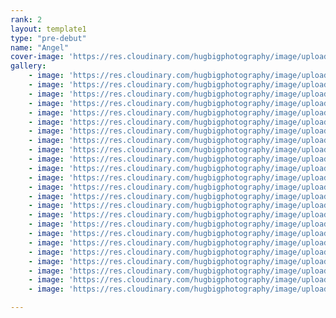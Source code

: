 ```yaml
---
rank: 2
layout: template1
type: "pre-debut"
name: "Angel"
cover-image: 'https://res.cloudinary.com/hugbigphotography/image/upload/h_640/v1475489976/pre-debut/angel/20.jpg'
gallery:
    - image: 'https://res.cloudinary.com/hugbigphotography/image/upload/v1475489969/pre-debut/angel/11.jpg'
    - image: 'https://res.cloudinary.com/hugbigphotography/image/upload/v1475489969/pre-debut/angel/21.jpg'
    - image: 'https://res.cloudinary.com/hugbigphotography/image/upload/v1475489969/pre-debut/angel/31.jpg'
    - image: 'https://res.cloudinary.com/hugbigphotography/image/upload/v1475489969/pre-debut/angel/41.jpg'
    - image: 'https://res.cloudinary.com/hugbigphotography/image/upload/v1475489969/pre-debut/angel/5.jpg'
    - image: 'https://res.cloudinary.com/hugbigphotography/image/upload/v1475489969/pre-debut/angel/6.jpg'
    - image: 'https://res.cloudinary.com/hugbigphotography/image/upload/v1475489969/pre-debut/angel/7.jpg'
    - image: 'https://res.cloudinary.com/hugbigphotography/image/upload/v1475489969/pre-debut/angel/8.jpg'
    - image: 'https://res.cloudinary.com/hugbigphotography/image/upload/v1475489969/pre-debut/angel/9.jpg'
    - image: 'https://res.cloudinary.com/hugbigphotography/image/upload/v1475489969/pre-debut/angel/10.jpg'
    - image: 'https://res.cloudinary.com/hugbigphotography/image/upload/v1475489969/pre-debut/angel/111.jpg'
    - image: 'https://res.cloudinary.com/hugbigphotography/image/upload/v1475489969/pre-debut/angel/12.jpg'
    - image: 'https://res.cloudinary.com/hugbigphotography/image/upload/v1475489969/pre-debut/angel/13.jpg'
    - image: 'https://res.cloudinary.com/hugbigphotography/image/upload/v1475489969/pre-debut/angel/14.jpg'
    - image: 'https://res.cloudinary.com/hugbigphotography/image/upload/v1475489969/pre-debut/angel/15.jpg'
    - image: 'https://res.cloudinary.com/hugbigphotography/image/upload/v1475489969/pre-debut/angel/16.jpg'
    - image: 'https://res.cloudinary.com/hugbigphotography/image/upload/v1475489969/pre-debut/angel/17.jpg'
    - image: 'https://res.cloudinary.com/hugbigphotography/image/upload/v1475489969/pre-debut/angel/18.jpg'
    - image: 'https://res.cloudinary.com/hugbigphotography/image/upload/v1475489969/pre-debut/angel/19.jpg'
    - image: 'https://res.cloudinary.com/hugbigphotography/image/upload/v1475489969/pre-debut/angel/20.jpg'
    - image: 'https://res.cloudinary.com/hugbigphotography/image/upload/v1475489969/pre-debut/angel/211.jpg'
    - image: 'https://res.cloudinary.com/hugbigphotography/image/upload/v1475489969/pre-debut/angel/22.jpg'
    - image: 'https://res.cloudinary.com/hugbigphotography/image/upload/v1475489969/pre-debut/angel/23.jpg'
    - image: 'https://res.cloudinary.com/hugbigphotography/image/upload/v1475489969/pre-debut/angel/24.jpg'

---
```

